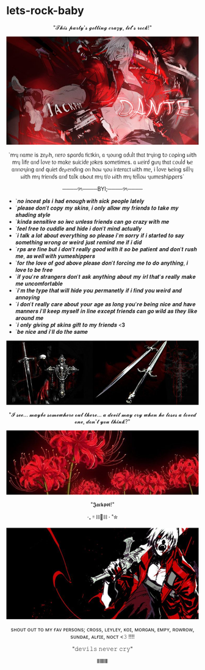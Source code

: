 # lets-rock-baby

<p align="center">"𝓣𝓱𝓲𝓼 𝓹𝓪𝓻𝓽𝔂'𝓼 𝓰𝓮𝓽𝓽𝓲𝓷𝓰 𝓬𝓻𝓪𝔃𝔂, 𝓵𝓮𝓽'𝓼 𝓻𝓸𝓬𝓴!"</p>

 ![Alt text](https://github.com/priceoffreedom/lets-rock-baby/blob/49b356270e4eef708495b95ef822f996ce57dd22/Asset.jpg)

<p align="center">`mᥡ ᥒᥲmᥱ іs zᥱ⍴һ, ᥒᥱr᥆ s⍴ᥲrძᥲ 𝖿іᥴ𝗍kіᥒ, ᥲ ᥡ᥆ᥙᥒg ᥲძᥙᥣ𝗍 𝗍һᥲ𝗍 𝗍rᥡіᥒg 𝗍᥆ ᥴ᥆⍴іᥒg ᥕі𝗍һ mᥡ ᥣі𝖿ᥱ ᥲᥒძ ᥣ᥆᥎ᥱ 𝗍᥆ mᥲkᥱ sᥙіᥴіძᥱ ȷ᥆kᥱs s᥆mᥱ𝗍іmᥱs. ᥲ ᥕᥱіrძ gᥙᥡ 𝗍һᥲ𝗍 ᥴ᥆ᥙᥣძ ᑲᥱ ᥲᥒᥒ᥆ᥡіᥒg ᥲᥒძ 𝗊ᥙіᥱ𝗍 ძᥱ⍴ᥱᥒძіᥒg ᥆ᥒ һ᥆ᥕ ᥡ᥆ᥙ іᥒ𝗍ᥱrᥲᥴ𝗍 ᥕі𝗍һ mᥱ, і ᥣ᥆᥎ᥱ ᑲᥱіᥒg sіᥣᥣᥡ ᥕі𝗍һ mᥡ 𝖿rіᥱᥒძs ᥲᥒძ 𝗍ᥲᥣk ᥲᑲ᥆ᥙ𝗍 mᥡ 𝖿/᥆ ᥕі𝗍һ mᥡ 𝖿ᥱᥣᥣ᥆ᥕ ᥡᥙmᥱsһі⍴⍴ᥱrs`</p>

<p align="center">────୨ৎ────BYI;────୨ৎ────</p>

* `𝒏𝒐 𝒊𝒏𝒄𝒆𝒔𝒕 𝒑𝒍𝒔 𝒊 𝒉𝒂𝒅 𝒆𝒏𝒐𝒖𝒈𝒉 𝒘𝒊𝒕𝒉 𝒔𝒊𝒄𝒌 𝒑𝒆𝒐𝒑𝒍𝒆 𝒍𝒂𝒕𝒆𝒍𝒚
* `𝒑𝒍𝒆𝒂𝒔𝒆 𝒅𝒐𝒏'𝒕 𝒄𝒐𝒑𝒚 𝒎𝒚 𝒔𝒌𝒊𝒏𝒔, 𝒊 𝒐𝒏𝒍𝒚 𝒂𝒍𝒍𝒐𝒘 𝒎𝒚 𝒇𝒓𝒊𝒆𝒏𝒅𝒔 𝒕𝒐 𝒕𝒂𝒌𝒆 𝒎𝒚 𝒔𝒉𝒂𝒅𝒊𝒏𝒈 𝒔𝒕𝒚𝒍𝒆
* `𝒌𝒊𝒏𝒅𝒂 𝒔𝒆𝒏𝒔𝒊𝒕𝒊𝒗𝒆 𝒔𝒐 𝒊𝒘𝒄 𝒖𝒏𝒍𝒆𝒔𝒔 𝒇𝒓𝒊𝒆𝒏𝒅𝒔 𝒄𝒂𝒏 𝒈𝒐 𝒄𝒓𝒂𝒛𝒚 𝒘𝒊𝒕𝒉 𝒎𝒆
* `𝒇𝒆𝒆𝒍 𝒇𝒓𝒆𝒆 𝒕𝒐 𝒄𝒖𝒅𝒅𝒍𝒆 𝒂𝒏𝒅 𝒉𝒊𝒅𝒆 𝒊 𝒅𝒐𝒏'𝒕 𝒎𝒊𝒏𝒅 𝒂𝒄𝒕𝒖𝒂𝒍𝒍𝒚
* `𝒊 𝒕𝒂𝒍𝒌 𝒂 𝒍𝒐𝒕 𝒂𝒃𝒐𝒖𝒕 𝒆𝒗𝒆𝒓𝒚𝒕𝒉𝒊𝒏𝒈 𝒔𝒐 𝒑𝒍𝒆𝒂𝒔𝒆 𝒊'𝒎 𝒔𝒐𝒓𝒓𝒚 𝒊𝒇 𝒊 𝒔𝒕𝒂𝒓𝒕𝒆𝒅 𝒕𝒐 𝒔𝒂𝒚 𝒔𝒐𝒎𝒆𝒕𝒉𝒊𝒏𝒈 𝒘𝒓𝒐𝒏𝒈 𝒐𝒓 𝒘𝒆𝒊𝒓𝒅 𝒋𝒖𝒔𝒕 𝒓𝒆𝒎𝒊𝒏𝒅 𝒎𝒆 𝒊𝒇 𝒊 𝒅𝒊𝒅
* `𝒓𝒑𝒔 𝒂𝒓𝒆 𝒇𝒊𝒏𝒆 𝒃𝒖𝒕 𝒊 𝒅𝒐𝒏'𝒕 𝒓𝒆𝒂𝒍𝒍𝒚 𝒈𝒐𝒐𝒅 𝒘𝒊𝒕𝒉 𝒊𝒕 𝒔𝒐 𝒃𝒆 𝒑𝒂𝒕𝒊𝒆𝒏𝒕 𝒂𝒏𝒅 𝒅𝒐𝒏'𝒕 𝒓𝒖𝒔𝒉 𝒎𝒆, 𝒂𝒔 𝒘𝒆𝒍𝒍 𝒘𝒊𝒕𝒉 𝒚𝒖𝒎𝒆𝒔𝒉𝒊𝒑𝒑𝒆𝒓𝒔
* `𝒇𝒐𝒓 𝒕𝒉𝒆 𝒍𝒐𝒗𝒆 𝒐𝒇 𝒈𝒐𝒅 𝒂𝒃𝒐𝒗𝒆 𝒑𝒍𝒆𝒂𝒔𝒆 𝒅𝒐𝒏'𝒕 𝒇𝒐𝒓𝒄𝒊𝒏𝒈 𝒎𝒆 𝒕𝒐 𝒅𝒐 𝒂𝒏𝒚𝒕𝒉𝒊𝒏𝒈, 𝒊 𝒍𝒐𝒗𝒆 𝒕𝒐 𝒃𝒆 𝒇𝒓𝒆𝒆
* `𝒊𝒇 𝒚𝒐𝒖'𝒓𝒆 𝒔𝒕𝒓𝒂𝒏𝒈𝒆𝒓𝒔 𝒅𝒐𝒏'𝒕 𝒂𝒔𝒌 𝒂𝒏𝒚𝒕𝒉𝒊𝒏𝒈 𝒂𝒃𝒐𝒖𝒕 𝒎𝒚 𝒊𝒓𝒍 𝒕𝒉𝒂𝒕'𝒔 𝒓𝒆𝒂𝒍𝒍𝒚 𝒎𝒂𝒌𝒆 𝒎𝒆 𝒖𝒏𝒄𝒐𝒎𝒇𝒐𝒓𝒕𝒂𝒃𝒍𝒆
* `𝒊'𝒎 𝒕𝒉𝒆 𝒕𝒚𝒑𝒆 𝒕𝒉𝒂𝒕 𝒘𝒊𝒍𝒍 𝒉𝒊𝒅𝒆 𝒚𝒐𝒖 𝒑𝒆𝒓𝒎𝒂𝒏𝒆𝒕𝒍𝒚 𝒊𝒇 𝒊 𝒇𝒊𝒏𝒅 𝒚𝒐𝒖 𝒘𝒆𝒊𝒓𝒅 𝒂𝒏𝒅 𝒂𝒏𝒏𝒐𝒚𝒊𝒏𝒈
* `𝒊 𝒅𝒐𝒏'𝒕 𝒓𝒆𝒂𝒍𝒍𝒚 𝒄𝒂𝒓𝒆 𝒂𝒃𝒐𝒖𝒕 𝒚𝒐𝒖𝒓 𝒂𝒈𝒆 𝒂𝒔 𝒍𝒐𝒏𝒈 𝒚𝒐𝒖'𝒓𝒆 𝒃𝒆𝒊𝒏𝒈 𝒏𝒊𝒄𝒆 𝒂𝒏𝒅 𝒉𝒂𝒗𝒆 𝒎𝒂𝒏𝒏𝒆𝒓𝒔 𝒊'𝒍𝒍 𝒌𝒆𝒆𝒑 𝒎𝒚𝒔𝒆𝒍𝒇 𝒊𝒏 𝒍𝒊𝒏𝒆 𝒆𝒙𝒄𝒆𝒑𝒕 𝒇𝒓𝒊𝒆𝒏𝒅𝒔 𝒄𝒂𝒏 𝒈𝒐 𝒘𝒊𝒍𝒅 𝒂𝒔 𝒕𝒉𝒆𝒚 𝒍𝒊𝒌𝒆 𝒂𝒓𝒐𝒖𝒏𝒅 𝒎𝒆
* `𝒊 𝒐𝒏𝒍𝒚 𝒈𝒊𝒗𝒊𝒏𝒈 𝒑𝒕 𝒔𝒌𝒊𝒏𝒔 𝒈𝒊𝒇𝒕 𝒕𝒐 𝒎𝒚 𝒇𝒓𝒊𝒆𝒏𝒅𝒔 <𝟑
* `𝒃𝒆 𝒏𝒊𝒄𝒆 𝒂𝒏𝒅 𝒊'𝒍𝒍 𝒅𝒐 𝒕𝒉𝒆 𝒔𝒂𝒎𝒆

![Alt text](https://github.com/priceoffreedom/lets-rock-baby/blob/34604f72d6f748f615a534df673e990ffbab69c1/asset%202.jpg)

<p align="center">"𝓘 𝓼𝓮𝓮... 𝓶𝓪𝔂𝓫𝓮 𝓼𝓸𝓶𝓮𝔀𝓱𝓮𝓻𝓮 𝓸𝓾𝓽 𝓽𝓱𝓮𝓻𝓮... 𝓪 𝓭𝓮𝓿𝓲𝓵 𝓶𝓪𝔂 𝓬𝓻𝔂 𝔀𝓱𝓮𝓷 𝓱𝓮 𝓵𝓸𝓼𝓮𝓼 𝓪 𝓵𝓸𝓿𝓮𝓭 𝓸𝓷𝓮, 𝓭𝓸𝓷'𝓽 𝔂𝓸𝓾 𝓽𝓱𝓲𝓷𝓴?"</p>

![Alt text](https://github.com/priceoffreedom/lets-rock-baby/blob/3a03d9932e4bde124d3dc1f4791301e6d7dc2787/b5692d412a6a0912d39861145e451646.jpg)

<p align="center">"𝕵𝖆𝖈𝖐𝖕𝖔𝖙!"</p>
<p align="center">‧₊ ᵎᵎ ⛓️🍒⛓️ ⋅ ˚✮</p>

![Alt text](https://github.com/priceoffreedom/lets-rock-baby/blob/6ec45e8ff930e4ba0c434896b6575a243ea136a3/dd39221539a9b88ba805e6ab6a851a45~2.jpg)
<p align="center">sʜᴏᴜᴛ ᴏᴜᴛ ᴛᴏ ᴍʏ ғᴀᴠ ᴘᴇʀsᴏɴs; ᴄʀᴏss, ʟᴇʏʟᴇʏ, ᴋᴏɪ, ᴍᴏʀɢᴀɴ, ᴇᴍᴘʏ, ʀᴏᴡʀᴏᴡ, sᴜɴᴅᴀᴇ, ᴀʟғɪᴇ, ɴᴏᴄᴛ <𝟹 !!!!</p>
<p align="center">"𝚍𝚎𝚟𝚒𝚕𝚜 𝚗𝚎𝚟𝚎𝚛 𝚌𝚛𝚢"</p>
<p align="center">𝄃𝄃𝄂𝄂𝄀𝄁𝄃𝄂𝄂𝄃</p>
